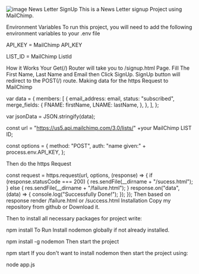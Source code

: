 ![image](https://user-images.githubusercontent.com/101898018/182228290-c1b35c95-733d-43e5-8770-73dd9dde12bd.png)
News Letter SignUp
This is a News Letter signup Project using MailChimp.

Environment Variables
To run this project, you will need to add the following environment variables to your .env file

API_KEY = MailChimp API_KEY

LIST_ID = MailChimp ListId

How it Works
Your Get(/) Router will take you to /signup.html Page.
Fill The First Name, Last Name and Email then Click SignUp.
SignUp button will redirect to the POST(/) route.
Making data for the https Request to MailChimp


var data = {
    members: [
      {
        email_address: email,
        status: "subscribed",
        merge_fields: {
          FNAME: firstName,
          LNAME: lastName,
        },
      },
    ],
  };

  var jsonData = JSON.stringify(data);

  const url = "https://us5.api.mailchimp.com/3.0/lists/" +your MailChimp LIST ID;

  const options = {
    method: "POST",
    auth: "name given:" + process.env.API_KEY,
  };
  
  Then do the https Request
  
  
  const request = https.request(url, options, (response) => {
    if (response.statusCode === 200) {
        res.sendFile(__dirname + "/sucess.html");
    } else {
        res.sendFile(__dirname + "/failure.html");
    }
    response.on("data", (data) => {
        console.log("Successfully Done!");
    });
});
Then based on response render /failure.html or /success.html
Installation
Copy my repository from github or Download it.

Then to install all necessary packages for project write:

  npm install
To Run
Install nodemon globally if not already installed.

npm install -g nodemon
Then start the project

npm start
If you don't want to install nodemon then start the project using:

node app.js
  
